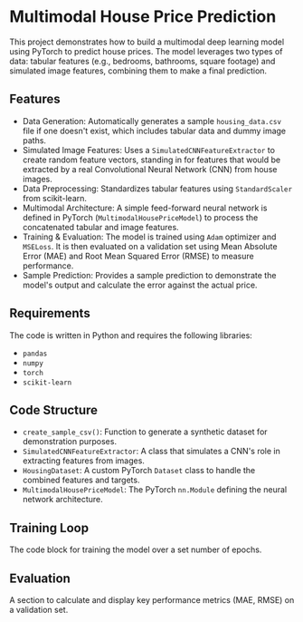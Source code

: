 # Multimodal House Price Prediction
This project demonstrates how to build a multimodal deep learning model using PyTorch to predict house prices. The model leverages two types of data: tabular features (e.g., bedrooms, bathrooms, square footage) and simulated image features, combining them to make a final prediction.

## Features
- Data Generation: Automatically generates a sample `housing_data.csv` file if one doesn't exist, which includes tabular data and dummy image paths.
- Simulated Image Features: Uses a `SimulatedCNNFeatureExtractor` to create random feature vectors, standing in for features that would be extracted by a real Convolutional Neural Network (CNN) from house images.
- Data Preprocessing: Standardizes tabular features using `StandardScaler` from scikit-learn.
- Multimodal Architecture: A simple feed-forward neural network is defined in PyTorch (`MultimodalHousePriceModel`) to process the concatenated tabular and image features.
- Training & Evaluation: The model is trained using `Adam` optimizer and `MSELoss`. It is then evaluated on a validation set using Mean Absolute Error (MAE) and Root Mean Squared Error (RMSE) to measure performance.
- Sample Prediction: Provides a sample prediction to demonstrate the model's output and calculate the error against the actual price.

## Requirements
The code is written in Python and requires the following libraries:
- `pandas`
- `numpy`
- `torch`
- `scikit-learn`

## Code Structure
- `create_sample_csv()`: Function to generate a synthetic dataset for demonstration purposes.
- `SimulatedCNNFeatureExtractor`: A class that simulates a CNN's role in extracting features from images.
- `HousingDataset`: A custom PyTorch `Dataset` class to handle the combined features and targets.
- `MultimodalHousePriceModel`: The PyTorch `nn.Module` defining the neural network architecture.

## Training Loop 
The code block for training the model over a set number of epochs.

## Evaluation
A section to calculate and display key performance metrics (MAE, RMSE) on a validation set.
